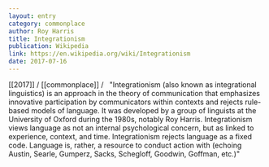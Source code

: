 ```yaml
---
layout: entry
category: commonplace
author: Roy Harris
title: Integrationism
publication: Wikipedia
link: https://en.wikipedia.org/wiki/Integrationism
date: 2017-07-16
---
```


[[2017]] / [[commonplace]] / 
 
"Integrationism (also known as integrational linguistics) is an approach in the theory of communication that emphasizes innovative participation by communicators within contexts and rejects rule-based models of language. It was developed by a group of linguists at the University of Oxford during the 1980s, notably Roy Harris. Integrationism views language as not an internal psychological concern, but as linked to experience, context, and time. Integrationism rejects language as a fixed code. Language is, rather, a resource to conduct action with (echoing Austin, Searle, Gumperz, Sacks, Schegloff, Goodwin, Goffman, etc.)"
